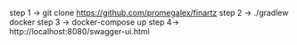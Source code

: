 step 1 -> git clone https://github.com/promegalex/finartz
step 2 -> ./gradlew docker
step 3 -> docker-compose up
step 4-> http://localhost:8080/swagger-ui.html
